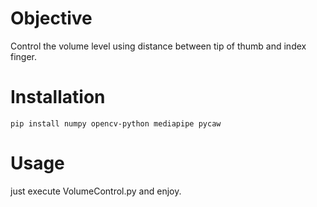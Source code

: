 # Objective 
Control the volume level using distance between tip of thumb and index finger.  

# Installation
  `pip install numpy opencv-python mediapipe pycaw`

# Usage
just execute VolumeControl.py and enjoy.

